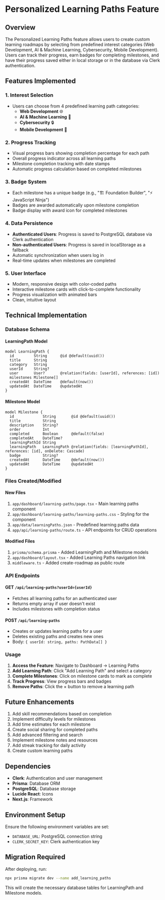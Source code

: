 # Personalized Learning Paths Feature

## Overview
The Personalized Learning Paths feature allows users to create custom learning roadmaps by selecting from predefined interest categories (Web Development, AI & Machine Learning, Cybersecurity, Mobile Development). Users can track their progress, earn badges for completing milestones, and have their progress saved either in local storage or in the database via Clerk authentication.

## Features Implemented

### 1. Interest Selection
- Users can choose from 4 predefined learning path categories:
  - **Web Development** 🌐
  - **AI & Machine Learning** 🤖
  - **Cybersecurity** 🔒
  - **Mobile Development** 📱

### 2. Progress Tracking
- Visual progress bars showing completion percentage for each path
- Overall progress indicator across all learning paths
- Milestone completion tracking with date stamps
- Automatic progress calculation based on completed milestones

### 3. Badge System
- Each milestone has a unique badge (e.g., "🏗️ Foundation Builder", "⚡ JavaScript Ninja")
- Badges are awarded automatically upon milestone completion
- Badge display with award icon for completed milestones

### 4. Data Persistence
- **Authenticated Users**: Progress is saved to PostgreSQL database via Clerk authentication
- **Non-authenticated Users**: Progress is saved in localStorage as a fallback
- Automatic synchronization when users log in
- Real-time updates when milestones are completed

### 5. User Interface
- Modern, responsive design with color-coded paths
- Interactive milestone cards with click-to-complete functionality
- Progress visualization with animated bars
- Clean, intuitive layout

## Technical Implementation

### Database Schema

#### LearningPath Model
```prisma
model LearningPath {
  id         String      @id @default(uuid())
  title      String
  category   String
  userId     String?
  user       User?       @relation(fields: [userId], references: [id])
  milestones Milestone[]
  createdAt  DateTime    @default(now())
  updatedAt  DateTime    @updatedAt
}
```

#### Milestone Model
```prisma
model Milestone {
  id             String       @id @default(uuid())
  title          String
  description    String?
  order          Int
  completed      Boolean      @default(false)
  completedAt    DateTime?
  learningPathId String
  learningPath   LearningPath @relation(fields: [learningPathId], references: [id], onDelete: Cascade)
  badge          String?
  createdAt      DateTime     @default(now())
  updatedAt      DateTime     @updatedAt
}
```

### Files Created/Modified

#### New Files
1. `app/dashboard/learning-paths/page.tsx` - Main learning paths component
2. `app/dashboard/learning-paths/learning-paths.css` - Styling for the component
3. `app/data/learningPaths.json` - Predefined learning paths data
4. `app/api/learning-paths/route.ts` - API endpoints for CRUD operations

#### Modified Files
1. `prisma/schema.prisma` - Added LearningPath and Milestone models
2. `app/dashboard/layout.tsx` - Added Learning Paths navigation link
3. `middleware.ts` - Added create-roadmap as public route

### API Endpoints

#### GET `/api/learning-paths?userId={userId}`
- Fetches all learning paths for an authenticated user
- Returns empty array if user doesn't exist
- Includes milestones with completion status

#### POST `/api/learning-paths`
- Creates or updates learning paths for a user
- Deletes existing paths and creates new ones
- Body: `{ userId: string, paths: PathData[] }`

### Usage

1. **Access the Feature**: Navigate to Dashboard → Learning Paths
2. **Add Learning Path**: Click "Add Learning Path" and select a category
3. **Complete Milestones**: Click on milestone cards to mark as complete
4. **Track Progress**: View progress bars and badges
5. **Remove Paths**: Click the × button to remove a learning path

## Future Enhancements

1. Add skill recommendations based on completion
2. Implement difficulty levels for milestones
3. Add time estimates for each milestone
4. Create social sharing for completed paths
5. Add advanced filtering and search
6. Implement milestone notes and resources
7. Add streak tracking for daily activity
8. Create custom learning paths

## Dependencies

- **Clerk**: Authentication and user management
- **Prisma**: Database ORM
- **PostgreSQL**: Database storage
- **Lucide React**: Icons
- **Next.js**: Framework

## Environment Setup

Ensure the following environment variables are set:
- `DATABASE_URL`: PostgreSQL connection string
- `CLERK_SECRET_KEY`: Clerk authentication key

## Migration Required

After deploying, run:
```bash
npx prisma migrate dev --name add_learning_paths
```

This will create the necessary database tables for LearningPath and Milestone models.

